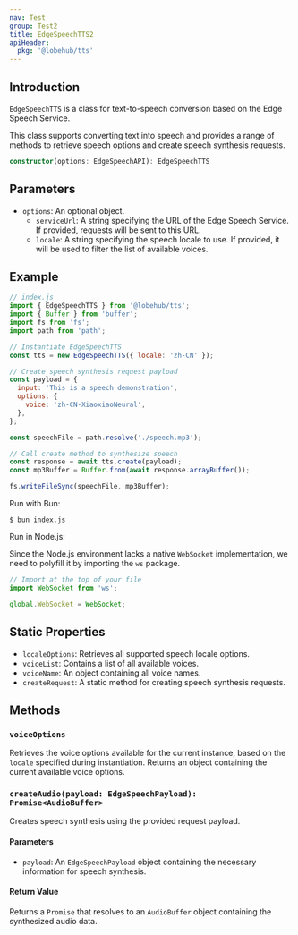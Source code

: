 ```yaml
---
nav: Test
group: Test2
title: EdgeSpeechTTS2
apiHeader:
  pkg: '@lobehub/tts'
---
```

## Introduction

`EdgeSpeechTTS` is a class for text-to-speech conversion based on the Edge Speech Service.

This class supports converting text into speech and provides a range of methods to retrieve speech options and create speech synthesis requests.

```ts
constructor(options: EdgeSpeechAPI): EdgeSpeechTTS
```

## Parameters

- `options`: An optional object.
  - `serviceUrl`: A string specifying the URL of the Edge Speech Service. If provided, requests will be sent to this URL.
  - `locale`: A string specifying the speech locale to use. If provided, it will be used to filter the list of available voices.

## Example

```js
// index.js
import { EdgeSpeechTTS } from '@lobehub/tts';
import { Buffer } from 'buffer';
import fs from 'fs';
import path from 'path';

// Instantiate EdgeSpeechTTS
const tts = new EdgeSpeechTTS({ locale: 'zh-CN' });

// Create speech synthesis request payload
const payload = {
  input: 'This is a speech demonstration',
  options: {
    voice: 'zh-CN-XiaoxiaoNeural',
  },
};

const speechFile = path.resolve('./speech.mp3');

// Call create method to synthesize speech
const response = await tts.create(payload);
const mp3Buffer = Buffer.from(await response.arrayBuffer());

fs.writeFileSync(speechFile, mp3Buffer);
```

Run with Bun:

```shell
$ bun index.js
```

Run in Node.js:

Since the Node.js environment lacks a native `WebSocket` implementation, we need to polyfill it by importing the `ws` package.

```js
// Import at the top of your file
import WebSocket from 'ws';

global.WebSocket = WebSocket;
```

## Static Properties

- `localeOptions`: Retrieves all supported speech locale options.
- `voiceList`: Contains a list of all available voices.
- `voiceName`: An object containing all voice names.
- `createRequest`: A static method for creating speech synthesis requests.

## Methods

### `voiceOptions`

Retrieves the voice options available for the current instance, based on the `locale` specified during instantiation. Returns an object containing the current available voice options.

### `createAudio(payload: EdgeSpeechPayload): Promise<AudioBuffer>`

Creates speech synthesis using the provided request payload.

#### Parameters

- `payload`: An `EdgeSpeechPayload` object containing the necessary information for speech synthesis.

#### Return Value

Returns a `Promise` that resolves to an `AudioBuffer` object containing the synthesized audio data.

